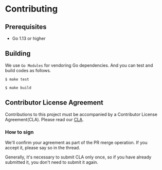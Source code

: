 # Contributing

## Prerequisites

- Go 1.13 or higher

## Building

We use `Go Modules` for vendoring Go dependencies.
And you can test and build codes as follows.

```
$ make test

$ make build
```

## Contributor License Agreement

Contributions to this project must be accompanied by a Contributor License Agreement(CLA). Please read our [CLA](https://zlabjp.github.io/cla/). 

### How to sign

We'll confirm your agreement as part of the PR merge operation.
If you accept it, please say so in the thread.

Generally, it's necessary to submit CLA only once, so if you have already submitted it, you don't need to submit it again.
